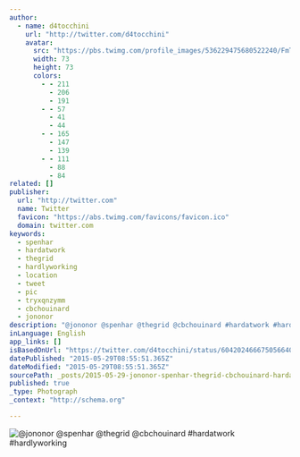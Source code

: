 ```yaml
---
author:
  - name: d4tocchini
    url: "http://twitter.com/d4tocchini"
    avatar:
      src: "https://pbs.twimg.com/profile_images/536229475680522240/FmTU1D6I_bigger.jpeg"
      width: 73
      height: 73
      colors:
        - - 211
          - 206
          - 191
        - - 57
          - 41
          - 44
        - - 165
          - 147
          - 139
        - - 111
          - 88
          - 84
related: []
publisher:
  url: "http://twitter.com"
  name: Twitter
  favicon: "https://abs.twimg.com/favicons/favicon.ico"
  domain: twitter.com
keywords:
  - spenhar
  - hardatwork
  - thegrid
  - hardlyworking
  - location
  - tweet
  - pic
  - tryxqnzymm
  - cbchouinard
  - jononor
description: "@jononor @spenhar @thegrid @cbchouinard #hardatwork #hardlyworking"
inLanguage: English
app_links: []
isBasedOnUrl: "https://twitter.com/d4tocchini/status/604202466675056640"
datePublished: "2015-05-29T08:55:51.365Z"
dateModified: "2015-05-29T08:55:51.365Z"
sourcePath: _posts/2015-05-29-jononor-spenhar-thegrid-cbchouinard-hardatwork-hardlyw.md
published: true
_type: Photograph
_context: "http://schema.org"

---
```

![&commat;jononor &commat;spenhar &commat;thegrid &commat;cbchouinard &num;hardatwork &num;hardlyworking](https://pbs.twimg.com/media/CGKO8EFUUAAWQOl.jpg:large)
